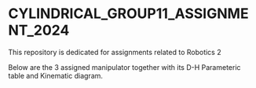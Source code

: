 # CYLINDRICAL_GROUP11_ASSIGNMENT_2024
This repository is dedicated for assignments related to Robotics 2

Below are the 3 assigned manipulator together with its D-H Parameteric table and Kinematic diagram.
